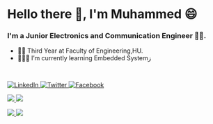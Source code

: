 # Hello there 👋, I'm Muhammed 😄
### I'm a Junior Electronics and Communication Engineer 👷‍♂️.
-  🧑‍🎓 Third Year at Faculty of Engineering,HU.
-  🧑🏽‍🏫 I’m currently learning Embedded Systemز
<br />



 </a> <a href="https://www.linkedin.com/in/muhammedalii9" target="_blank"><img alt="LinkedIn" src="https://img.shields.io/badge/linkedin-%230077B5.svg?&style=for-the-badge&logo=linkedin&logoColor=white" />
 </a><a href="https://twitter.com/muhammed9alii" target="_blank"><img alt="Twitter" src="https://img.shields.io/badge/twitter-%231DA1F2.svg?&style=for-the-badge&logo=twitter&logoColor=white" /> 
  </a><a href="https://www.facebook.com/profile.php?id=100006345363273" target="_blank"><img alt="Facebook" src="https://img.shields.io/badge/Facebook-1877F2?style=for-the-badge&logo=facebook&logoColor=white" /> 
 <br />
 

<img src="https://img.shields.io/badge/programming-00599C?style=for-the-badge&logo=C&logoColor=white" /> <img src="https://img.shields.io/badge/Microcontroller Interface-8A0A0A?style=for-the-badge&logo=micro:bit&logoColor=white">
 <br />
 

<img src="https://img.shields.io/badge/GIT-E44C30?style=for-the-badge&logo=git&logoColor=white"> <a> <img src="https://img.shields.io/badge/Visual_Studio_Code-0078D4?style=for-the-badge&logo=visual%20studio%20code&logoColor=white" />
<br/>



<!-- ![GitHub Streak](https://streak-stats.demolab.com?user=0xmuhammedalii99 &theme=gruvbox&border_radius=4.5) -->




